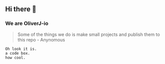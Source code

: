 ## Hi there 👋
### We are OliverJ-io

> Some of the things we do is make small projects and publish them to this repo
> \- Anynomous

```
Oh look it is.
a code box.
how cool.
```
